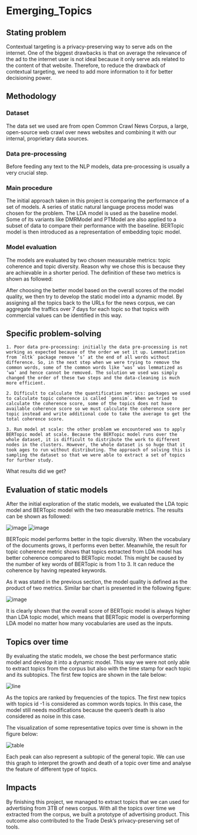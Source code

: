 # Emerging_Topics

## Stating problem
Contextual targeting is a privacy-preserving way to serve ads on the internet. One of the biggest drawbacks is that on average the relevance of the ad to the internet user is not ideal because it only serve ads related to the content of that website. Therefore, to reduce the drawback of contextual targeting, we need to add more information to it for better decisioning power.


## Methodology
### Dataset
The data set we used are from open Common Crawl News Corpus, a large, open-source web crawl over news websites and combining it with our internal, proprietary data sources.

### Data pre-processing
Before feeding any text to the NLP models, data pre-processing is usually a very crucial step.

### Main procedure
The initial approach taken in this project is comparing the performance of a set of models. A series of static natural language process model was chosen for the problem. The LDA model is used as the baseline model. Some of its variants like DMRModel and PTModel are also applied to a subset of data to compare their performance with the baseline. BERTopic model is then introduced as a representation of embedding topic model. 

### Model evaluation
The models are evaluated by two chosen measurable metrics: topic coherence and topic diversity. Reason why we chose this is because they are achievable in a shorter period. The definition of these two metrics is shown as followed:

After choosing the better model based on the overall scores of the model quality, we then try to develop the static model into a dynamic model. By assigning all the topics back to the URLs for the news corpus, we can aggregate the traffics over 7 days for each topic so that topics with commercial values can be identified in this way.
  
## Specific problem-solving
    1. Poor data pre-processing: initially the data pre-processing is not working as expected because of the order we set it up. Lemmatization from `nltk` package remove ‘s’ at the end of all words without difference. So, in the next step when we were trying to remove the common words, some of the common words like ‘was’ was lemmatized as ‘wa’ and hence cannot be removed. The solution we used was simply changed the order of these two steps and the data-cleaning is much more efficient.
    
    2. Difficult to calculate the quantification metrics: packages we used to calculate topic coherence is called `gensim`. When we tried to calculate the coherence score, some of the topics does not have available coherence score so we must calculate the coherence score per topic instead and write additional code to take the average to get the total coherence score.
    
    3. Run model at scale: the other problem we encountered was to apply BERTopic model at scale. Because the BERTopic model runs over the whole dataset, it is difficult to distribute the work to different nodes in the clusters. However, the whole dataset is so huge that it took ages to run without distributing. The approach of solving this is sampling the dataset so that we were able to extract a set of topics for further study.
What results did we get?

## Evaluation of static models
After the initial exploration of the static models, we evaluated the LDA topic model and BERTopic model with the two measurable metrics. The results can be shown as followed:

![image](https://user-images.githubusercontent.com/90244300/220976105-b3104115-6088-4ec8-b590-95476782477a.png)
![image](https://user-images.githubusercontent.com/90244300/220976139-13d0110c-bca6-42e4-83fc-1259bb14fe1f.png)

BERTopic model performs better in the topic diversity. When the vocabulary of the documents grows, it performs even better. Meanwhile, the result for topic coherence metric shows that topics extracted from LDA model has better coherence compared to BERTopic model. This might be caused by the number of key words of BERTopic is from 1 to 3. It can reduce the coherence by having repeated keywords.

As it was stated in the previous section, the model quality is defined as the product of two metrics. Similar bar chart is presented in the following figure:

![image](https://user-images.githubusercontent.com/90244300/220976213-d873574b-3d54-4335-bf9d-9a8807e363e6.png)

It is clearly shown that the overall score of BERTopic model is always higher than LDA topic model, which means that BERTopic model is overperforming LDA model no matter how many vocabularies are used as the inputs. 

## Topics over time
By evaluating the static models, we chose the best performance static model and develop it into a dynamic model. This way we were not only able to extract topics from the corpus but also with the time stamp for each topic and its subtopics. The first few topics are shown in the tale below:

![line](https://user-images.githubusercontent.com/90244300/220979038-ed87a5c0-f7b9-48e6-b751-37d23d631d98.png)

As the topics are ranked by frequencies of the topics. The first new topics with topics id -1 is considered as common words topics. In this case, the model still needs modifications because the queen’s death is also considered as noise in this case.

The visualization of some representative topics over time is shown in the figure below:

![table](https://user-images.githubusercontent.com/90244300/220979175-1cb9fc01-3329-4769-bc30-17db62f97070.png)

Each peak can also represent a subtopic of the general topic. We can use this graph to interpret the growth and death of a topic over time and analyse the feature of different type of topics.

## Impacts
By finishing this project, we managed to extract topics that we can used for advertising from 3TB of news corpus. With all the topics over time we extracted from the corpus, we built a prototype of advertising product. This outcome also contributed to the Trade Desk’s privacy-preserving set of tools.
